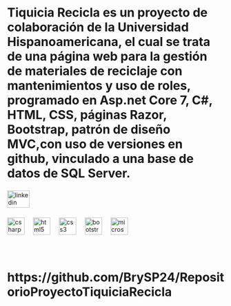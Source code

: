 <h1 align="left">Tiquicia Recicla es un proyecto de colaboración de la Universidad Hispanoamericana, el cual se trata de una página web para la gestión de materiales de reciclaje con mantenimientos y uso de roles, programado en Asp.net Core 7, C#, HTML, CSS, páginas Razor, Bootstrap, patrón de diseño MVC,con uso de versiones en github, vinculado a una base de datos de SQL Server.</h1>

###

<p align="left"></p>

###

<div align="left">
  <a href="http://www.linkedin.com/in/bryansalcedo24" target="_blank">
    <img src="https://raw.githubusercontent.com/maurodesouza/profile-readme-generator/master/src/assets/icons/social/linkedin/default.svg" width="52" height="40" alt="linkedin logo"  />
  </a>
</div>

###

<div align="left">
  <img src="https://cdn.jsdelivr.net/gh/devicons/devicon/icons/csharp/csharp-original.svg" height="40" alt="csharp logo"  />
  <img width="12" />
  <img src="https://cdn.jsdelivr.net/gh/devicons/devicon/icons/html5/html5-original.svg" height="40" alt="html5 logo"  />
  <img width="12" />
  <img src="https://cdn.jsdelivr.net/gh/devicons/devicon/icons/css3/css3-original.svg" height="40" alt="css3 logo"  />
  <img width="12" />
  <img src="https://cdn.jsdelivr.net/gh/devicons/devicon/icons/bootstrap/bootstrap-original.svg" height="40" alt="bootstrap logo"  />
  <img width="12" />
  <img src="https://cdn.jsdelivr.net/gh/devicons/devicon/icons/microsoftsqlserver/microsoftsqlserver-plain.svg" height="40" alt="microsoftsqlserver logo"  />
</div>

###
<br>
<h1 align="left">
https://github.com/BrySP24/RepositorioProyectoTiquiciaRecicla</h1>
